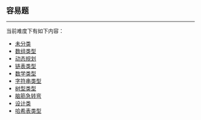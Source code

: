 <div style="font-size: 20px; margin-bottom: 15px; font-weight: bold;">容易题</div>
<hr style="height: 1px; margin: 1em 0px;" />

当前难度下有如下内容：

* [未分类](/tools/markdowns/easy_Unknown.md)
* [数组类型](/tools/markdowns/easy_array.md)
* [动态规划](/tools/markdowns/easy_dynamic-programming.md)
* [链表类型](/tools/markdowns/easy_linked-list.md)
* [数学类型](/tools/markdowns/easy_math.md)
* [字符串类型](/tools/markdowns/easy_string.md)
* [树型类型](/tools/markdowns/easy_tree.md)
* [脑筋急转弯](/tools/markdowns/easy_brainteaser.md)
* [设计类](/tools/markdowns/easy_design.md)
* [哈希表类型](/tools/markdowns/easy_hash-table.md)